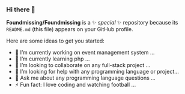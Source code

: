 ### Hi there 👋


**Foundmissing/Foundmissing** is a ✨ _special_ ✨ repository because its `README.md` (this file) appears on your GitHub profile.

Here are some ideas to get you started:

- 🔭 I’m currently working on event management system  ...
- 🌱 I’m currently learning php ...
- 👯 I’m looking to collaborate on any full-stack project ...
- 🤔 I’m looking for help with any programming language or project...
- 💬 Ask me about any programming language questions ...
- ⚡ Fun fact: I love coding and watching football ...
